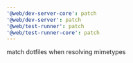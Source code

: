 ```yaml
---
'@web/dev-server-core': patch
'@web/dev-server': patch
'@web/test-runner': patch
'@web/test-runner-core': patch
---
```


match dotfiles when resolving mimetypes
